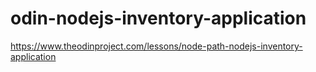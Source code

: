 # odin-nodejs-inventory-application

https://www.theodinproject.com/lessons/node-path-nodejs-inventory-application
